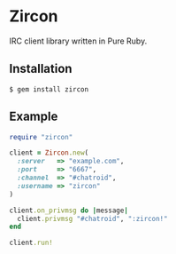# Zircon
IRC client library written in Pure Ruby.

## Installation

```
$ gem install zircon
```

## Example

```ruby
require "zircon"

client = Zircon.new(
  :server   => "example.com",
  :port     => "6667",
  :channel  => "#chatroid",
  :username => "zircon"
)

client.on_privmsg do |message|
  client.privmsg "#chatroid", ":zircon!"
end

client.run!
```
